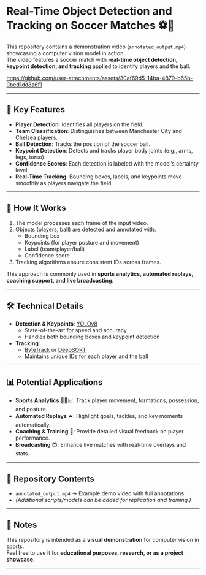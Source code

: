 # Real-Time Object Detection and Tracking on Soccer Matches ⚽🎥

This repository contains a demonstration video (`annotated_output.mp4`) showcasing a computer vision model in action.  
The video features a soccer match with **real-time object detection, keypoint detection, and tracking** applied to identify players and the ball.

https://github.com/user-attachments/assets/30af69d5-14ba-4879-b65b-9bed1dd8a6f1

---

## 🚀 Key Features
- **Player Detection**: Identifies all players on the field.  
- **Team Classification**: Distinguishes between Manchester City and Chelsea players.  
- **Ball Detection**: Tracks the position of the soccer ball.  
- **Keypoint Detection**: Detects and tracks player body joints (e.g., arms, legs, torso).  
- **Confidence Scores**: Each detection is labeled with the model’s certainty level.  
- **Real-Time Tracking**: Bounding boxes, labels, and keypoints move smoothly as players navigate the field.  

---

## 🔎 How It Works
1. The model processes each frame of the input video.  
2. Objects (players, ball) are detected and annotated with:
   - Bounding box  
   - Keypoints (for player posture and movement)  
   - Label (team/player/ball)  
   - Confidence score  
3. Tracking algorithms ensure consistent IDs across frames.  

This approach is commonly used in **sports analytics, automated replays, coaching support, and live broadcasting**.

---

## 🛠️ Technical Details
- **Detection & Keypoints**: [YOLOv8](https://github.com/ultralytics/ultralytics)  
  - State-of-the-art for speed and accuracy  
  - Handles both bounding boxes and keypoint detection  
- **Tracking**:  
  - [ByteTrack](https://github.com/ifzhang/ByteTrack) or [DeepSORT](https://github.com/nwojke/deep_sort)  
  - Maintains unique IDs for each player and the ball  

---

## 📊 Potential Applications
- **Sports Analytics** 🏃‍♂️📈: Track player movement, formations, possession, and posture.  
- **Automated Replays** ⏪: Highlight goals, tackles, and key moments automatically.  
- **Coaching & Training** 🎯: Provide detailed visual feedback on player performance.  
- **Broadcasting** 📺: Enhance live matches with real-time overlays and stats.  

---

## 📂 Repository Contents
- `annotated_output.mp4` → Example demo video with full annotations.  
- *(Additional scripts/models can be added for replication and training.)*  

---

## 📌 Notes
This repository is intended as a **visual demonstration** for computer vision in sports.  
Feel free to use it for **educational purposes, research, or as a project showcase**.  

---
